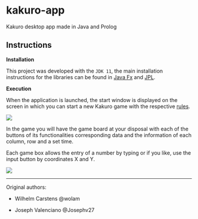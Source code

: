 # kakuro-app #
Kakuro desktop app made in Java and Prolog

## Instructions

**Installation**

This project was developed with the `JDK 11`, the main installation instructions for the libraries can be found in 
[Java Fx](https://www.jetbrains.com/help/idea/javafx.html) and [JPL](https://www.swi-prolog.org/FAQ/Java.html).

**Execution**

When the application is launched, the start window is displayed on the screen in which you can start a new Kakuro game with the respective [rules](https://en.wikipedia.org/wiki/Kakuro).

![](https://raw.githubusercontent.com/Wolam/IC-4700/master/docs/inicio.png)

In the game you will have the game board at your disposal
with each of the buttons of its functionalities
corresponding data and the information of each column, row and a set time.

Each game box allows the entry of a number by typing or if you like, use the input button by coordinates
X and Y.

![](https://raw.githubusercontent.com/Wolam/IC-4700/master/docs/tablero_vacio.png)

---
Original authors:

- Wilhelm Carstens @wolam

- Joseph Valenciano @Josephv27

